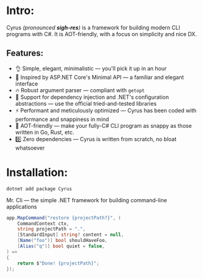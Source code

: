 # Intro:
Cyrus *(pronounced **sigh-res**)* is a framework for building modern CLI programs with C#. It is AOT-friendly, with a focus on simplicity and nice DX.

## Features:
- 👌 Simple, elegant, minimalistic — you'll pick it up in an hour
- 💎 Inspired by ASP.NET Core's Minimal API — a familiar and elegant interface
- 🔥 Robust argument parser — compliant with `getopt`
- 💉 Support for dependency injection and .NET's configuration abstractions — use the official tried-and-tested libraries
- ⚡ Performant and meticulously optimized — Cyrus has been coded with performance and snappiness in mind
- 💨 AOT-friendly — make your fully-C# CLI program as snappy as those written in Go, Rust, etc.
- 0️⃣ Zero dependencies — Cyrus is written from scratch, no bloat whatsoever

# Installation:

```shell
dotnet add package Cyrus
```

Mr. Cli — the simple .NET framework for building command-line applications
```csharp
app.MapCommand("restore {projectPath?}", (
    CommandContext ctx,
    string projectPath = ".",
    [StandardInput] string? content = null,
    [Name("foo")] bool shouldHaveFoo,
    [Alias("q")] bool quiet = false,
) =>
{
    return $"Done! {projectPath}";
});
```
